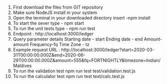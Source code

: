 1. First download the files from GIT repository
2. Make sure NodeJS install in your system
3. Open the terminal in your downloaded directory insert 
	-npm install
4. To start the sever type - npm start
5. To run the unit tests type - npm run test
6. Endpoint : http://localhost:3000/ledger
7. Query parameter details
	Starting date - start
	Ending date - end
	Amount- amount
	Frequency-fq
	Time Zone - tz
8. Example request URL : http://localhost:3000/ledger?start=2020-03-31T00:00:00.000Z&end=2020-06-29T00:00:00.000Z&amount=555&fq=FORTNIGHTLY&timezone=Indian/Maldives
9. To run the validation test 
	npm run test test/validation.test.js
10. To run the calculator test
	npm run test test/calc.test.js      

